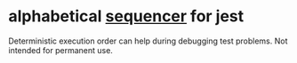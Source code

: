 # alphabetical [sequencer][sequencer] for jest

Deterministic execution order can help during debugging test problems.
Not intended for permanent use.


[sequencer]: https://jestjs.io/docs/configuration#testsequencer-string
